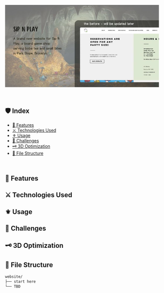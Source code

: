 ![sipnplay-readme](img-readme/sipnplay-readme.jpg)

<br>

## 🛡 Index
- [🏰 Features](#-features)
- [⚔️ Technologies Used](#-technologies-used)
- [⚜ Usage](#-usage)
- [👑 Challenges](#-challenges)
- [🗝️ 3D Optimization](#-3d-optimization)
- [📜 File Structure](#-file-structure)

<br>

## 🏰 Features

## ⚔️ Technologies Used

## ⚜ Usage

## 👑 Challenges

## 🗝️ 3D Optimization

## 📜 File Structure
```
website/
├── start here
└── TBD
```
